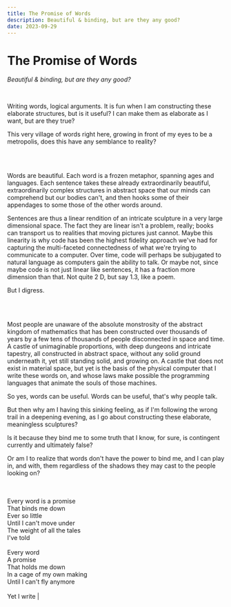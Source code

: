 ```yaml
---
title: The Promise of Words
description: Beautiful & binding, but are they any good?
date: 2023-09-29
---
```


# The Promise of Words

_Beautiful & binding, but are they any good?_

<style module>
.prose p {
    border-radius: 2px;
    border: 1px solid oklch(54% 0.22 29);
    background-color: oklch(97% 0.09 105 / 3%);
    padding: 1rem;
}

.poem {
    padding: 1rem;
}

.blink {
    animation: blink 1100ms infinite;
}

@keyframes blink {
    0% {
        opacity: 0;
    }
    40% {
        opacity: 0;
    }
    80% {
        opacity: 1;
    }
    100% {
        opacity: 0;
    }
}
</style>

<div :class="$style.prose" >

<br />

Writing words, logical arguments. It is fun when I am constructing these
elaborate structures, but is it useful? I can make them as elaborate as I want,
but are they true?

This very village of words right here, growing in front of my eyes to be a
metropolis, does this have any semblance to reality?

<br />
<br />

Words are beautiful. Each word is a frozen metaphor, spanning ages and
languages. Each sentence takes these already extraordinarily beautiful,
extraordinarily complex structures in abstract space that our minds can
comprehend but our bodies can't, and then hooks some of their appendages to some
those of the other words around.

Sentences are thus a linear rendition of an intricate sculpture in a very large
dimensional space. The fact they are linear isn't a problem, really; books can
transport us to realities that moving pictures just cannot. Maybe this linearity
is why code has been the highest fidelity approach we've had for capturing the
multi-faceted connectedness of what we're trying to communicate to a computer.
Over time, code will perhaps be subjugated to natural language as computers gain
the ability to talk. Or maybe not, since maybe code is not just linear like
sentences, it has a fraction more dimension than that. Not quite 2 D, but say
1.3, like a poem.

But I digress.

<br />
<br />

Most people are unaware of the absolute monstrosity of the abstract kingdom of
mathematics that has been constructed over thousands of years by a few tens of
thousands of people disconnected in space and time. A castle of unimaginable
proportions, with deep dungeons and intricate tapestry, all constructed in
abstract space, without any solid ground underneath it, yet still standing
solid, and growing on. A castle that does not exist in material space, but yet
is the basis of the physical computer that I write these words on, and whose
laws make possible the programming languages that animate the souls of those
machines.

So yes, words can be useful. Words can be useful, that's why people talk.

But then why am I having this sinking feeling, as if I'm following the wrong
trail in a deepening evening, as I go about constructing these elaborate,
meaningless sculptures?

Is it because they bind me to some truth that I know, for sure, is contingent
currently and ultimately false?

Or am I to realize that words don't have the power to bind me, and I can play
in, and with, them regardless of the shadows they may cast to the people looking
on?

<br />
<br />

</div>

<div :class="$style.poem">
Every word is a promise
<br />
That binds me down
<br />
Ever so little
<br />
Until I can't move under
<br />
The weight of all the tales
<br />
I've told
<br />
<br />
Every word
<br />
A promise
<br />
That holds me down
<br />
In a cage of my own making
<br />
Until I can't fly anymore
<br />
<br />
Yet I write <span :class="$style.blink">|</span>
</div>
